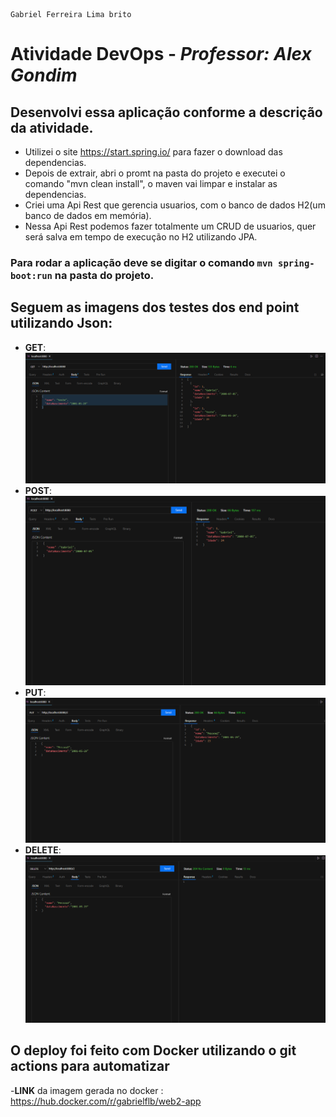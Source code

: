 ```
Gabriel Ferreira Lima brito
```

# Atividade DevOps - *Professor: Alex Gondim*

## Desenvolvi essa aplicação conforme a descrição da atividade.
- Utilizei o site <https://start.spring.io/> para fazer o download das dependencias.
- Depois de extrair, abri o promt na pasta do projeto e executei o comando "mvn clean install", o maven vai limpar e instalar as dependencias.
- Criei uma Api Rest que gerencia usuarios, com o banco de dados H2(um banco de dados em memória).
- Nessa Api Rest podemos fazer totalmente um CRUD de usuarios, quer será salva em tempo de execução no H2 utilizando JPA.

### Para rodar a aplicação deve se digitar o comando ```mvn spring-boot:run``` na pasta do projeto.

## Seguem as imagens dos testes dos end point utilizando Json:
- **GET**:
![GET](https://github.com/gabrielflb/atividade-web2/blob/main/web2/img/get.PNG)
- **POST**:
![POST](https://github.com/gabrielflb/atividade-web2/blob/main/web2/img/post.PNG)
- **PUT**:
![PUT](https://github.com/gabrielflb/atividade-web2/blob/main/web2/img/put.PNG)
- **DELETE**:
![DELETE](https://github.com/gabrielflb/atividade-web2/blob/main/web2/img/delete.PNG)

## O deploy foi feito com Docker utilizando o git actions para automatizar
-**LINK** da imagem gerada no docker : https://hub.docker.com/r/gabrielflb/web2-app
